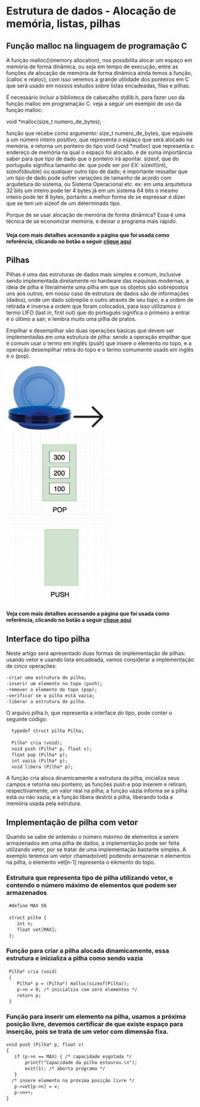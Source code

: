 # Estrutura de dados - Alocação de memória, listas, pilhas

## Função malloc na linguagem de programação C

 A função malloc()(memory allocation), nos possibilita alocar um espaço em memória de forma dinâmica, ou seja em tempo de execução, entre as funções de alocação de memória de forma dinâmica ainda temos a função, (calloc e realoc), com isso veremos a grande utilidade dos ponteiros em C que será usado em nossos estudos sobre listas encadeadas, filas e pilhas.

 É necessário incluir a biblioteca de cabeçalho stdlib.h, para fazer uso da função malloc em programação C. veja a seguir um exemplo de uso da função malloc:
 
 void *malloc(size_t numero_de_bytes);
 
função que recebe como argumento: size_t numero_de_bytes, que equivale a um número inteiro positivo, que representa o espaço que será alocado na memória, e retorna um ponteiro do tipo void (void *malloc) que representa o endereço de memória na qual o espaço foi alocado. é de suma importância saber para que tipo de dado que o ponteiro irá apontar.
sizeof, que do português significa tamanho de: que pode ser por EX: sizeof(int), sizeof(double) ou qualquer outro tipo de dado; é importante ressaltar que um tipo de dado pode sofrer variações de tamanho de acordo com arquitetura do sistema, ou Sistema Operacional etc.
ex: em uma arquitetura 32 bits um inteiro pode ter 4 bytes já em um sistema 64 bits o mesmo inteiro pode ter 8 bytes, portanto a melhor forma de se expressar é dizer que se tem um sizeof de um determinado tipo. 

Porque de se usar alocação de memória de forma dinâmica? Essa é uma técnica de se economizar memória, e deixar o programa mais rápido.

#### Veja com mais detalhes acessando a página que foi usada como referência, clicando no botão a seguir [clique aqui]( https://www.cprogressivo.net/2013/04/Como-usar-a-funcao-malloc-para-alocar-memoria-em-linguagem-C.html)

## Pilhas

 Pilhas é uma das estruturas de dados mais simples e comum, inclusive sendo implementada diretamente no hardware das maquinas modernas, a ideia de pilha é literalmente uma pilha em que os objetos são sobrepostos uns aos outros, em nosso caso de estrutura de dados são de informações (dados), onde um dado sobrepõe o outro através de seu topo, e a ordem de retirada é inversa a ordem que foram colocados, para isso utilizamos o termo LIFO (last in, first out) que do português significa o primeiro a entrar é o último a sair,  e lembra muito uma pilha de pratos.

 Empilhar e desempilhar são duas operações básicas que devem ser implementadas em uma estrutura de pilha: sendo a operação empilhar que é comum usar o termo em inglês (push)  que insere o elemento no topo, e a operação desempilhar retira do topo e o termo comumente usado em inglês é o (pop).
 
<img src='https://raw.githubusercontent.com/ezioalvesfreire/ListaEmC-/master/638586109_prato_de_prity1.png.png' width='180'><img src='https://github.com/ezioalvesfreire/ListaEmC-/blob/master/seta.svg' width='80'><img src='https://github.com/ezioalvesfreire/ListaEmC-/blob/master/stack-pop.gif' width='280'><img src='https://github.com/ezioalvesfreire/ListaEmC-/blob/master/stack-push.gif' width='280'>
 
 #### Veja com mais detalhes acessando a página que foi usada como referência, clicando no botão a seguir [clique aqui](http://www.ic.uff.br/~cbraga/ed/apostila/ed11-pilhas.pdf)
 
 ## Interface do tipo pilha
 
 Neste artigo será apresentado duas formas de implementação de pilhas: usando vetor e usando lista encadeada, vamos considerar a implementação de cinco operações:
 
    -criar uma estrutura de pilha;
    -inserir um elemento no topo (push);
    -remover o elemento do topo (pop);
    -verificar se a pilha está vazia;
    -liberar a estrutura de pilha.

 O arquivo pilha.h, que representa a interface do tipo, pode conter o seguinte código:

      typedef struct pilha Pilha;
      
      Pilha* cria (void);
      void push (Pilha* p, float v);
      float pop (Pilha* p);
      int vazia (Pilha* p);
      void libera (Pilha* p);
      
A função cria aloca dinamicamente a estrutura da pilha, inicializa seus campos e
retorna seu ponteiro; as funções push e pop inserem e retiram, respectivamente, um
valor real na pilha; a função vazia informa se a pilha está ou não vazia; e a função
libera destrói a pilha, liberando toda a memória usada pela estrutura.

## Implementação de pilha com vetor

 Quando se sabe de antemão o número máximo de elementos a serem armazenados em uma pilha de dados, a implementação pode ser feita utilizando vetor, por se tratar de uma implementação bastante simples.
 A exemplo teremos um vetor chamado(vet) podendo armazenar n elementos na pilha, o elemento vet[n-1] representa o elemento do topo.
 
 ### Estrutura que representa tipo de pilha utilizando vetor, e contendo o número máximo de elementos que podem ser armazenados
     #define MAX 50
     
     struct pilha {
        int n;
        float vet[MAX];
     };

### Função para criar a pilha alocada dinamicamente, essa estrutura e inicializa a pilha como sendo vazia

     Pilha* cria (void)
     {
        Pilha* p = (Pilha*) malloc(sizeof(Pilha));
        p->n = 0; /* inicializa com zero elementos */
        return p;
     }
### Função para inserir um elemento na pilha, usamos a próxima posição livre, devemos certificar de que existe espaço para inserção, pois se trata de um vetor com dimensão fixa.

    void push (Pilha* p, float v)
    {
       if (p->n == MAX) { /* capacidade esgotada */
           printf("Capacidade da pilha estourou.\n");
           exit(1); /* aborta programa */
       }
      /* insere elemento na próxima posição livre */
       p->vet[p->n] = v;
       p->n++;
    }
